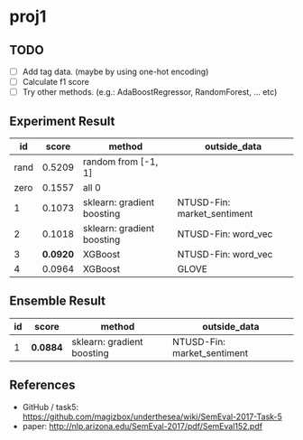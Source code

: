 # proj1

## TODO

- [ ] Add tag data. (maybe by using one-hot encoding)
- [ ] Calculate f1 score
- [ ] Try other methods. (e.g.: AdaBoostRegressor, RandomForest, ... etc)

## Experiment Result

| id   | score      | method                     | outside_data                |
| ---- | ---------- | -------------------------- | --------------------------- |
| rand | 0.5209     | random from [-1, 1]        |                             |
| zero | 0.1557     | all 0                      |                             |
| 1    | 0.1073     | sklearn: gradient boosting | NTUSD-Fin: market_sentiment |
| 2    | 0.1018     | sklearn: gradient boosting | NTUSD-Fin: word_vec         |
| 3    | **0.0920** | XGBoost                    | NTUSD-Fin: word_vec         |
| 4    | 0.0964     | XGBoost                    | GLOVE                       |

## Ensemble Result

| id   | score      | method                     | outside_data                |
| ---- | ---------- | -------------------------- | --------------------------- |
| 1    | **0.0884** | sklearn: gradient boosting | NTUSD-Fin: market_sentiment |

## References

- GitHub / task5: https://github.com/magizbox/underthesea/wiki/SemEval-2017-Task-5
- paper: http://nlp.arizona.edu/SemEval-2017/pdf/SemEval152.pdf

